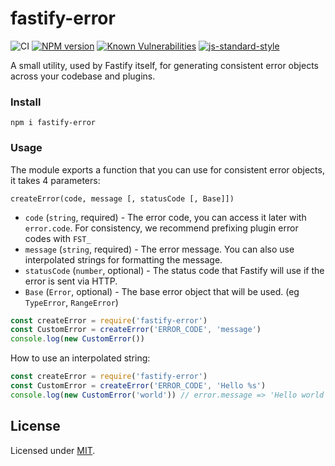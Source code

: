 # fastify-error

![CI](https://github.com/fastify/fastify-error/workflows/CI/badge.svg)
[![NPM version](https://img.shields.io/npm/v/fastify-error.svg?style=flat)](https://www.npmjs.com/package/fastify-error)
[![Known Vulnerabilities](https://snyk.io/test/github/fastify/fastify-error/badge.svg)](https://snyk.io/test/github/fastify/fastify-error)
[![js-standard-style](https://img.shields.io/badge/code%20style-standard-brightgreen.svg?style=flat)](https://standardjs.com/)

A small utility, used by Fastify itself, for generating consistent error objects across your codebase and plugins.

### Install
```
npm i fastify-error
```

### Usage

The module exports a function that you can use for consistent error objects, it takes 4 parameters:

```
createError(code, message [, statusCode [, Base]])
```

- `code` (`string`, required) - The error code, you can access it later with `error.code`. For consistency, we recommend prefixing plugin error codes with `FST_`
- `message` (`string`, required) - The error message. You can also use interpolated strings for formatting the message.
- `statusCode` (`number`, optional) - The status code that Fastify will use if the error is sent via HTTP.
- `Base` (`Error`, optional) - The base error object that will be used. (eg `TypeError`, `RangeError`)

```js
const createError = require('fastify-error')
const CustomError = createError('ERROR_CODE', 'message')
console.log(new CustomError())
```

How to use an interpolated string:
```js
const createError = require('fastify-error')
const CustomError = createError('ERROR_CODE', 'Hello %s')
console.log(new CustomError('world')) // error.message => 'Hello world'
```

## License

Licensed under [MIT](./LICENSE).

